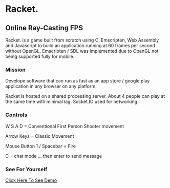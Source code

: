 # Racket.
## Online Ray-Casting FPS

Racket. is a game built from scratch using C, Emscripten, Web Assembly and Javascript to build an application running
at 60 frames per second without OpenGL. Emscripten / SDL was implemented due to OpenGL not being supported fully for mobile.

### Mission
Develope software that can run as fast as an app store / google play application in any browser on any platform.

Racket is hosted on a shared processing server. About 4 people can play at the same time with minimal lag. 
Socket.IO used for networking.

### Controls
W S A D = Conventional First Person Shooter movement

Arrow Keys = Classic Movement

Mouse Button 1 / Spacebar = Fire

C = chat mode ... then enter to send message

### See For Yourself
[Click Here To See Demo](https://secret-bastion-20420.herokuapp.com/)

